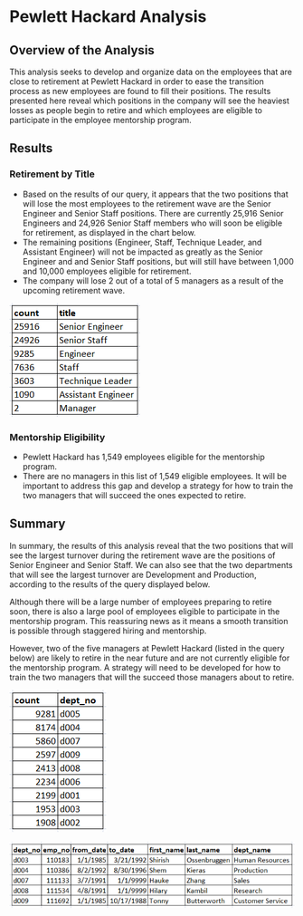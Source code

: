 # Pewlett Hackard Analysis

## Overview of the Analysis

This analysis seeks to develop and organize data on the employees that are close to retirement at Pewlett Hackard in order to ease the transition process as new employees are found to fill their positions. The results presented here reveal which positions in the company will see the heaviest losses as people begin to retire and which employees are eligible to participate in the employee mentorship program.

## Results

### Retirement by Title

* Based on the results of our query, it appears that the two positions that will lose the most employees to the retirement wave are the Senior Engineer and Senior Staff positions. There are currently 25,916 Senior Engineers and 24,926 Senior Staff members who will soon be eligible for retirement, as displayed in the chart below.
* The remaining positions (Engineer, Staff, Technique Leader, and Assistant Engineer) will not be impacted as greatly as the Senior Engineer and and Senior Staff positions, but will still have between 1,000 and 10,000 employees eligible for retirement. 
* The company will lose 2 out of a total of 5 managers as a result of the upcoming retirement wave.

![retiring_titles.png](Images/retiring_titles.png)

### Mentorship Eligibility
* Pewlett Hackard has 1,549 employees eligible for the mentorship program.
* There are no managers in this list of 1,549 eligible employees. It will be important to address this gap and develop a strategy for how to train the two managers that will succeed the ones expected to retire.

## Summary

In summary, the results of this analysis reveal that the two positions that will see the largest turnover during the retirement wave are the positions of Senior Engineer and Senior Staff. We can also see that the two departments that will see the largest turnover are Development and Production, according to the results of the query displayed below.

Although there will be a large number of employees preparing to retire soon, there is also a large pool of employees eligible to participate in the mentorship program. This reassuring news as it means a smooth transition is possible through staggered hiring and mentorship. 

However, two of the five managers at Pewlett Hackard (listed in the query below) are likely to retire in the near future and are not currently eligible for the mentorship program. A strategy will need to be developed for how to train the two managers that will the succeed those managers about to retire.

![retirement_by_department.png](Images/retirement_by_department.png)

![manager_info.png](Images/manager_info.png)
